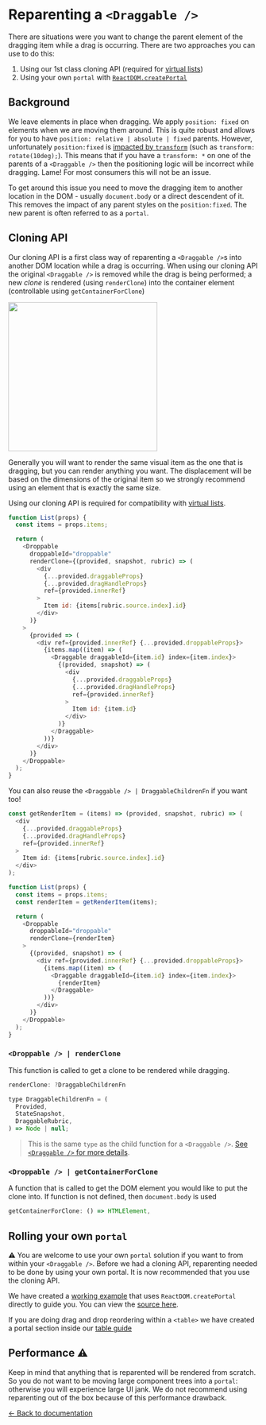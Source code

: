 # Reparenting a `<Draggable />`

There are situations were you want to change the parent element of the dragging item while a drag is occurring. There are two approaches you can use to do this:

1. Using our 1st class cloning API (required for [virtual lists](/docs/patterns/virtual-lists.md))
2. Using your own `portal` with [`ReactDOM.createPortal`](https://reactjs.org/docs/portals.html)

## Background

We leave elements in place when dragging. We apply `position: fixed` on elements when we are moving them around. This is quite robust and allows for you to have `position: relative | absolute | fixed` parents. However, unfortunately `position:fixed` is [impacted by `transform`](http://meyerweb.com/eric/thoughts/2011/09/12/un-fixing-fixed-elements-with-css-transforms/) (such as `transform: rotate(10deg);`). This means that if you have a `transform: *` on one of the parents of a `<Draggable />` then the positioning logic will be incorrect while dragging. Lame! For most consumers this will not be an issue.

To get around this issue you need to move the dragging item to another location in the DOM - usually `document.body` or a direct descendent of it. This removes the impact of any parent styles on the `position:fixed`. The new parent is often referred to as a `portal`.

## Cloning API

Our cloning API is a first class way of reparenting a `<Draggable />`s into another DOM location while a drag is occurring. When using our cloning API the original `<Draggable />` is removed while the drag is being performed; a new _clone_ is rendered (using `renderClone`) into the container element (controllable using `getContainerForClone`)

<img src="https://user-images.githubusercontent.com/2182637/66469796-439f7200-ead4-11e9-834e-c11d13dafab0.gif" width="300px" />

Generally you will want to render the same visual item as the one that is dragging, but you can render anything you want. The displacement will be based on the dimensions of the original item so we strongly recommend using an element that is exactly the same size.

Using our cloning API is required for compatibility with [virtual lists](/docs/patterns/virtual-lists.md).

```js
function List(props) {
  const items = props.items;

  return (
    <Droppable
      droppableId="droppable"
      renderClone={(provided, snapshot, rubric) => (
        <div
          {...provided.draggableProps}
          {...provided.dragHandleProps}
          ref={provided.innerRef}
        >
          Item id: {items[rubric.source.index].id}
        </div>
      )}
    >
      {provided => (
        <div ref={provided.innerRef} {...provided.droppableProps}>
          {items.map((item) => (
            <Draggable draggableId={item.id} index={item.index}>
              {(provided, snapshot) => (
                <div
                  {...provided.draggableProps}
                  {...provided.dragHandleProps}
                  ref={provided.innerRef}
                >
                  Item id: {item.id}
                </div>
              )}
            </Draggable>
          ))}
        </div>
      )}
    </Droppable>
  );
}
```

You can also reuse the `<Draggable /> | DraggableChildrenFn` if you want too!

```js
const getRenderItem = (items) => (provided, snapshot, rubric) => (
  <div
    {...provided.draggableProps}
    {...provided.dragHandleProps}
    ref={provided.innerRef}
  >
    Item id: {items[rubric.source.index].id}
  </div>
);

function List(props) {
  const items = props.items;
  const renderItem = getRenderItem(items);

  return (
    <Droppable
      droppableId="droppable"
      renderClone={renderItem}
    >
      {(provided, snapshot) => (
        <div ref={provided.innerRef} {...provided.droppableProps}>
          {items.map((item) => (
            <Draggable draggableId={item.id} index={item.index}>
              {renderItem}
            </Draggable>
          ))}
        </div>
      )}
    </Droppable>
  );
}
```

### `<Droppable /> | renderClone`

This function is called to get a clone to be rendered while dragging.

```js
renderClone: ?DraggableChildrenFn
```

```js
type DraggableChildrenFn = (
  Provided,
  StateSnapshot,
  DraggableRubric,
) => Node | null;
```

> This is the same `type` as the child function for a `<Draggable />`. [See `<Draggable />` for more details](/docs/api/draggable.md).

### `<Droppable /> | getContainerForClone`

A function that is called to get the DOM element you would like to put the clone into. If function is not defined, then `document.body` is used

```js
getContainerForClone: () => HTMLElement,
```

## Rolling your own `portal`

⚠️ You are welcome to use your own `portal` solution if you want to from within your `<Draggable />`. Before we had a cloning API, reparenting needed to be done by using your own portal. It is now recommended that you use the cloning API.

We have created a [working example](https://react-beautiful-dnd.netlify.app/?selectedKind=Portals&selectedStory=Using%20your%20own%20portal&full=0&addons=1&stories=1&panelRight=0&addonPanel=storybook%2Factions%2Factions-panel) that uses `ReactDOM.createPortal` directly to guide you. You can view the [source here](https://github.com/skorpland/react-beautiful-dnd/blob/master/stories/11-portal.stories.js).

If you are doing drag and drop reordering within a `<table>` we have created a portal section inside our [table guide](/docs/patterns/tables.md)

## Performance ⚠️

Keep in mind that anything that is reparented will be rendered from scratch. So you do not want to be moving large component trees into a `portal`: otherwise you will experience large UI jank. We do not recommend using reparenting out of the box because of this performance drawback.

[← Back to documentation](/README.md#documentation-)

